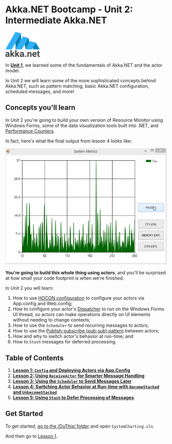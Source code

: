 # Akka.NET Bootcamp - Unit 2: Intermediate Akka.NET

![Akka.NET logo](../../images/akka_net_logo.png)

In **[Unit 1](../Unit-1/FSharp)**, we learned some of the fundamentals of Akka.NET and the actor model.

In Unit 2 we will learn some of the more sophisticated concepts behind Akka.NET, such as pattern matching, basic Akka.NET configuration, scheduled messages, and more!

## Concepts you'll learn

In Unit 2 you're going to build your own version of Resource Monitor using Windows Forms, some of the data visualization tools built into .NET, and [Performance Counters](https://msdn.microsoft.com/en-us/library/system.diagnostics.performancecounter.aspx?cs-save-lang=1&cs-lang=fsharp "PerformanceCounter Class - F#").

In fact, here's what the final output from lesson 4 looks like:

![Akka.NET Bootcamp Unit 2 Output](lesson5/images/syncharting-complete-output.gif)

**You're going to build this whole thing using actors**, and you'll be surprised at how small your code footprint is when we're finished.

In Unit 2 you will learn:

1. How to use [HOCON configuration](http://getakka.net/wiki/Configuration "Akka.NET HOCON Configurations") to configure your actors via App.config and Web.config;
2. How to configure your actor's [Dispatcher](http://getakka.net/wiki/Dispatchers) to run on the Windows Forms UI thread, so actors can make operations directly on UI elements without needing to change contexts;
3. How to use the `Scheduler` to send recurring messages to actors;
4. How to use the [Publish-subscribe (pub-sub) pattern](http://en.wikipedia.org/wiki/Publish%E2%80%93subscribe_pattern) between actors;
5. How and why to switch actor's behavior at run-time; and
6. How to `Stash` messages for deferred processing.

## Table of Contents

1. **[Lesson 1: `Config` and Deploying Actors via App.Config](lesson1/)**
1. **[Lesson 2: Using `ReceiveActor` for Smarter Message Handling](lesson2/)**
2. **[Lesson 3: Using the `Scheduler` to Send Messages Later](lesson3/)**
3. **[Lesson 4: Switching Actor Behavior at Run-time with `BecomeStacked` and `UnbecomeStacked`](lesson4/)**
4. **[Lesson 5: Using `Stash` to Defer Processing of Messages](lesson5/)**

## Get Started

To get started, [go to the /DoThis/ folder](DoThis/) and open `SystemCharting.sln`.

And then go to [Lesson 1](lesson1/).
